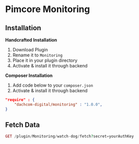 # Pimcore Monitoring

## Installation
**Handcrafted Installation**   
1. Download Plugin  
2. Rename it to `Monitoring`  
3. Place it in your plugin directory  
4. Activate & install it through backend 

**Composer Installation**  
1. Add code below to your `composer.json`    
2. Activate & install it through backend

```json
"require" : {
    "dachcom-digital/monitoring" : "1.0.0",
}
```

## Fetch Data

```php
GET /plugin/Monitoring/watch-dog/fetch?secret=yourAuthKey
```